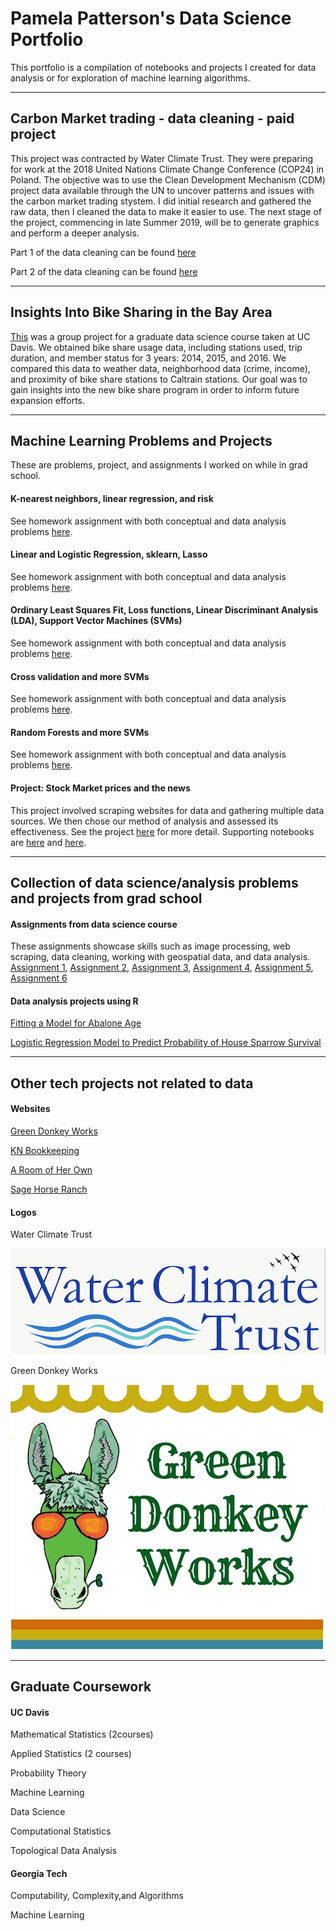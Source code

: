 # Pamela Patterson's Data Science Portfolio

This portfolio is a compilation of notebooks and projects I created for data analysis or for exploration of machine learning algorithms. 
____
## Carbon Market trading - data cleaning - paid project
This project was contracted by Water Climate Trust. They were preparing for work at the 2018 United Nations Climate Change Conference (COP24) in Poland. The objective was to use the Clean Development Mechanism (CDM) project data available through the UN to uncover patterns and issues with the carbon market trading stystem. I did initial research and gathered the raw data, then I cleaned the data to make it easier to use. The next stage of the project, commencing in late Summer 2019, will be to generate graphics and perform a deeper analysis. 

Part 1 of the data cleaning can be found [here](https://nbviewer.jupyter.org/github/pamelot317/Carbon-Market/blob/master/CDM-consolidated.ipynb)

Part 2 of the data cleaning can be found [here](https://nbviewer.jupyter.org/github/pamelot317/Carbon-Market/blob/master/CDM-projects.ipynb)
____
## Insights Into Bike Sharing in the Bay Area
[This](https://nbviewer.jupyter.org/github/pamelot317/SF_bike_share/blob/master/sf_bike_share_project141_to_generate_HTML.ipynb) was a group project for a graduate data science course taken at UC Davis. We obtained bike share usage data, including stations used, trip duration, and member status for 3 years: 2014, 2015, and 2016. We compared this data to weather data, neighborhood data (crime, income), and proximity of bike share stations to Caltrain stations. Our goal was to gain insights into the new bike share program in order to inform future expansion efforts. 
____
## Machine Learning Problems and Projects
These are problems, project, and assignments I worked on while in grad school. 

#### K-nearest neighbors, linear regression, and risk
See homework assignment with both conceptual and data analysis problems [here](https://nbviewer.jupyter.org/github/pamelot317/Machine_Learning/blob/master/HW1.ipynb). 

#### Linear and Logistic Regression, sklearn, Lasso
See homework assignment with both conceptual and data analysis problems [here](https://nbviewer.jupyter.org/github/pamelot317/Machine_Learning/blob/master/HW2.ipynb).

#### Ordinary Least Squares Fit, Loss functions, Linear Discriminant Analysis (LDA), Support Vector Machines (SVMs)
See homework assignment with both conceptual and data analysis problems [here](https://nbviewer.jupyter.org/github/pamelot317/Machine_Learning/blob/master/HW3.ipynb).

#### Cross validation and more SVMs
See homework assignment with both conceptual and data analysis problems [here](https://nbviewer.jupyter.org/github/pamelot317/Machine_Learning/blob/master/HW4.ipynb).

#### Random Forests and more SVMs
See homework assignment with both conceptual and data analysis problems [here](https://nbviewer.jupyter.org/github/pamelot317/Machine_Learning/blob/master/HW5.ipynb).

#### Project: Stock Market prices and the news
This project involved scraping websites for data and gathering multiple data sources. We then chose our method of analysis and assessed its effectiveness. See the project [here](https://nbviewer.jupyter.org/github/pamelot317/Machine_Learning/blob/master/Project.ipynb) for more detail. Supporting notebooks are [here](https://nbviewer.jupyter.org/github/pamelot317/Machine_Learning/blob/master/sentiment_scoring.ipynb) and [here](https://nbviewer.jupyter.org/github/pamelot317/Machine_Learning/blob/master/webscraping.ipynb).
____
## Collection of data science/analysis problems and projects from grad school

#### Assignments from data science course
These assignments showcase skills such as image processing, web scraping, data cleaning, working with geospatial data, and data analysis. 
[Assignment 1](https://nbviewer.jupyter.org/github/pamelot317/school-data-work/blob/master/assignment1.ipynb), [Assignment 2](https://nbviewer.jupyter.org/github/pamelot317/school-data-work/blob/master/assignment2.ipynb), [Assignment 3](https://nbviewer.jupyter.org/github/pamelot317/school-data-work/blob/master/assignment3.ipynb), [Assignment 4](https://nbviewer.jupyter.org/github/pamelot317/school-data-work/blob/master/assignment4.ipynb), [Assignment 5](https://nbviewer.jupyter.org/github/pamelot317/school-data-work/blob/master/assignment5.ipynb), [Assignment 6](https://nbviewer.jupyter.org/github/pamelot317/school-data-work/blob/master/assignment6.ipynb)

#### Data analysis projects using R
[Fitting a Model for Abalone Age](https://github.com/pamelot317/school-data-work/blob/master/STA206-Report.pdf)

[Logistic Regression Model to Predict Probability of House Sparrow Survival](https://github.com/pamelot317/school-data-work/blob/master/207ProjectPattersonAkimbekov.pdf)
____
## Other tech projects not related to data
#### Websites
[Green Donkey Works](https://www.greendonkeyworks.com/)

[KN Bookkeeping](https://www.knbookkeeping.com/)

[A Room of Her Own](https://www.roomofherown.org/)

[Sage Horse Ranch](https://www.sagehorseranch.org/)

#### Logos
Water Climate Trust

<img src="images/WCT_Logo_Final.jpg?raw=true"/>

Green Donkey Works

<img src="images/Green_Donkey_Works_Logo_3.jpg?raw=true"/>

____
## Graduate Coursework
#### UC Davis
Mathematical Statistics (2courses)

Applied Statistics (2 courses)

Probability Theory 

Machine Learning

Data Science

Computational Statistics

Topological Data Analysis

#### Georgia Tech
Computability, Complexity,and Algorithms

Machine Learning



